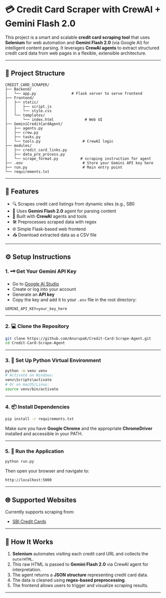 # 💳 Credit Card Scraper with CrewAI + Gemini Flash 2.0

This project is a smart and scalable **credit card scraping tool** that uses **Selenium** for web automation and **Gemini Flash 2.0** (via Google AI) for intelligent content parsing. It leverages **CrewAI agents** to extract structured credit card data from web pages in a flexible, extensible architecture.

---

## 📁 Project Structure

```
CREDIT_CARD_SCRAPER/
├── Backend/
│   └── app.py                # Flask server to serve frontend
├── Frontend/
│   ├── static/
│   │   ├── script.js
│   │   └── style.css
│   └── templates/
│       └── index.html              # Web UI
├── GeminiCreditCardAgent/
│   ├── agents.py
│   ├── crew.py
│   ├── tasks.py
│   └── tools.py                   # CrewAI logic
├── modules/
│   ├── credit_card_links.py
│   ├── data_pre_process.py
│   └── scrape_format.py          # scraping instruction for agent
├── .env                           # Store your Gemini API key here
├── run.py                         # Main entry point
└── requirements.txt
```

---

## 🚀 Features

- 🔍 Scrapes credit card listings from dynamic sites (e.g., SBI)
- 🤖 Uses **Gemini Flash 2.0** agent for parsing content
- 🧠 Built with **CrewAI** agents and tools
- 🛠️ Preprocesses scraped data with regex
- 🌐 Simple Flask-based web frontend
- 📥 Download extracted data as a CSV file

---

## ⚙️ Setup Instructions

### 1. 🗝️ Get Your Gemini API Key

- Go to [Google AI Studio](https://aistudio.google.com/apikey)
- Create or log into your account
- Generate an **API key**
- Copy the key and add it to your `.env` file in the root directory:
  
```env
GEMINI_API_KEY=your_key_here
```

---

### 2. 💻 Clone the Repository

```bash
git clone https://github.com/AnurupaK/Credit-Card-Scrape-Agent.git
cd Credit-Card-Scrape-Agent
```

---

### 3. 🐍 Set Up Python Virtual Environment

```bash
python -m venv venv
# Activate on Windows:
venv\Scripts\activate
# Or on macOS/Linux:
source venv/bin/activate
```

---

### 4. 📦 Install Dependencies

```bash
pip install -r requirements.txt
```

Make sure you have **Google Chrome** and the appropriate **ChromeDriver** installed and accessible in your PATH.

---

### 5. 🔧 Run the Application

```bash
python run.py
```

Then open your browser and navigate to:

```
http://localhost:5000
```

---

## 🌐 Supported Websites

Currently supports scraping from:

- [SBI Credit Cards](https://www.sbicard.com/en/personal/credit-cards.page)

---

## 🧠 How It Works

1. **Selenium** automates visiting each credit card URL and collects the `outerHTML`.
2. This raw HTML is passed to **Gemini Flash 2.0** via CrewAI agent for interpretation.
3. The agent returns a **JSON structure** representing credit card data.
4. The data is cleaned using **regex-based preprocessing**.
5. The frontend allows users to trigger and visualize scraping results.

---

